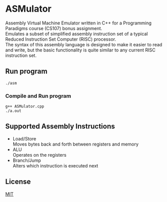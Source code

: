 # ASMulator
Assembly Virtual Machine Emulator written in C++ for a Programming Paradigms course (CS107) bonus assignment. \
Emulates a subset of simplified assembly instruction set of a typical Reduced Instruction Set Computer (RISC) processor. \
The syntax of this assembly language is designed to make it easier to read and write, but the basic functionality is quite similar to any current RISC instruction set.
## Run program
```
./asm
```
### Compile and Run program
```
g++ ASMulator.cpp
./a.out
```

## Supported Assembly Instructions
- Load/Store \
    Moves bytes back and forth between registers and memory 
- ALU \
    Operates on the registers
- Branch/Jump \
    Alters which instruction is executed next 


## License
[MIT](https://choosealicense.com/licenses/mit/)